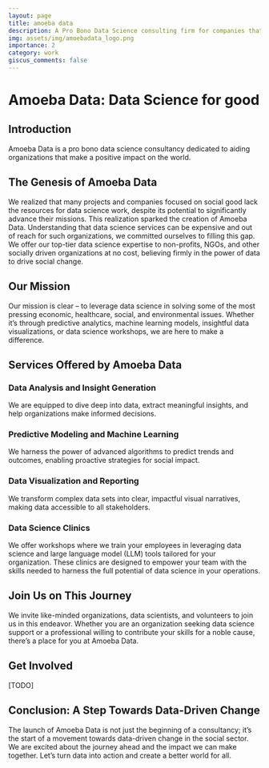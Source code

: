 ```yaml
---
layout: page
title: amoeba data
description: A Pro Bono Data Science consulting firm for companies that make the world a better place
img: assets/img/amoebadata_logo.png
importance: 2
category: work
giscus_comments: false
---
```

# Amoeba Data: Data Science for good

## Introduction
Amoeba Data is a pro bono data science consultancy dedicated to aiding organizations that make a positive impact on the world.

## The Genesis of Amoeba Data
We realized that many projects and companies focused on social good lack the resources for data science work, despite its potential to significantly advance their missions. This realization sparked the creation of Amoeba Data. Understanding that data science services can be expensive and out of reach for such organizations, we committed ourselves to filling this gap. We offer our top-tier data science expertise to non-profits, NGOs, and other socially driven organizations at no cost, believing firmly in the power of data to drive social change.

## Our Mission
Our mission is clear – to leverage data science in solving some of the most pressing economic, healthcare, social, and environmental issues. Whether it’s through predictive analytics, machine learning models, insightful data visualizations, or data science workshops, we are here to make a difference.

## Services Offered by Amoeba Data

### Data Analysis and Insight Generation
We are equipped to dive deep into data, extract meaningful insights, and help organizations make informed decisions.

### Predictive Modeling and Machine Learning
We harness the power of advanced algorithms to predict trends and outcomes, enabling proactive strategies for social impact.

### Data Visualization and Reporting
We transform complex data sets into clear, impactful visual narratives, making data accessible to all stakeholders.

### Data Science Clinics
We offer workshops where we train your employees in leveraging data science and large language model (LLM) tools tailored for your organization. These clinics are designed to empower your team with the skills needed to harness the full potential of data science in your operations.

## Join Us on This Journey
We invite like-minded organizations, data scientists, and volunteers to join us in this endeavor. Whether you are an organization seeking data science support or a professional willing to contribute your skills for a noble cause, there’s a place for you at Amoeba Data.

## Get Involved
[TODO]

## Conclusion: A Step Towards Data-Driven Change
The launch of Amoeba Data is not just the beginning of a consultancy; it’s the start of a movement towards data-driven change in the social sector. We are excited about the journey ahead and the impact we can make together. Let’s turn data into action and create a better world for all.
